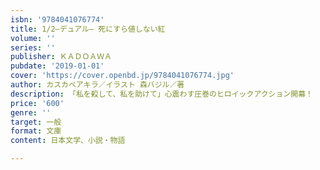 ```yaml
---
isbn: '9784041076774'
title: 1/2―デュアル― 死にすら値しない紅
volume: ''
series: ''
publisher: ＫＡＤＯＡＷＡ
pubdate: '2019-01-01'
cover: 'https://cover.openbd.jp/9784041076774.jpg'
author: カスカベアキラ／イラスト 森バジル／著
description: 「私を殺して、私を助けて」心震わす圧巻のヒロイックアクション開幕！
price: '600'
genre: ''
target: 一般
format: 文庫
content: 日本文学、小説・物語

---
```

